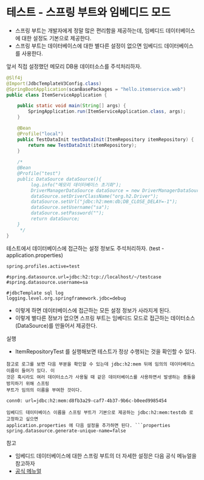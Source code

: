 # 테스트 - 스프링 부트와 임베디드 모드

- 스프링 부트는 개발자에게 정말 많은 편리함을 제공하는데, 임베디드 데이터베이스에 대한 설정도 기본으로 제공한다.
- 스프링 부트는 데이터베이스에 대한 별다른 설정이 없으면 임베디드 데이터베이스를 사용한다.

앞서 직접 설정했던 메모리 DB용 데이터소스를 주석처리하자.
```java
@Slf4j
@Import(JdbcTemplateV3Config.class)
@SpringBootApplication(scanBasePackages = "hello.itemservice.web")
public class ItemServiceApplication {

	public static void main(String[] args) {
		SpringApplication.run(ItemServiceApplication.class, args);
	}

	@Bean
	@Profile("local")
	public TestDataInit testDataInit(ItemRepository itemRepository) {
		return new TestDataInit(itemRepository);
	}
	
	/*
	@Bean
	@Profile("test")
	public DataSource dataSource(){
		 log.info("메모리 데이터베이스 초기화");
		 DriverManagerDataSource dataSource = new DriverManagerDataSource();
		 dataSource.setDriverClassName("org.h2.Driver");
		 dataSource.setUrl("jdbc:h2:mem:db;DB_CLOSE_DELAY=-1");
		 dataSource.setUsername("sa");
		 dataSource.setPassword("");
		 return dataSource;
	}
	 */
}
```

테스트에서 데이터베이스에 접근하는 설정 정보도 주석처리하자. (test - application.properties)
```text
spring.profiles.active=test

#spring.datasource.url=jdbc:h2:tcp://localhost/~/testcase
#spring.datasource.username=sa

#jdbcTemplate sql log
logging.level.org.springframework.jdbc=debug
```

- 이렇게 하면 데이터베이스에 접근하는 모든 설정 정보가 사라지게 된다.
- 이렇게 별다른 정보가 없으면 스프링 부트는 임베디드 모드로 접근하는 데이터소스(DataSource)를 만들어서 제공한다.

실행
- ItemRepositoryTest 를 실행해보면 테스트가 정상 수행되는 것을 확인할 수 있다.

```text
참고로 로그를 보면 다음 부분을 확인할 수 있는데 jdbc:h2:mem 뒤에 임의의 데이터베이스 이름이 들어가 있다. 이
것은 혹시라도 여러 데이터소스가 사용될 때 같은 데이터베이스를 사용하면서 발생하는 충돌을 방지하기 위해 스프링
부트가 임의의 이름을 부여한 것이다.

conn0: url=jdbc:h2:mem:d8fb3a29-caf7-4b37-9b6c-b0eed9985454

임베디드 데이터베이스 이름을 스프링 부트가 기본으로 제공하는 jdbc:h2:mem:testdb 로 고정하고 싶으면
application.properties 에 다음 설정을 추가하면 된다. ```properties
spring.datasource.generate-unique-name=false
```

참고
- 임베디드 데이터베이스에 대한 스프링 부트의 더 자세한 설정은 다음 공식 메뉴얼을 참고하자
- [공식 메뉴얼](https://docs.spring.io/spring-boot/docs/current/reference/html/data.html#data.sql.datasource.embedded)
